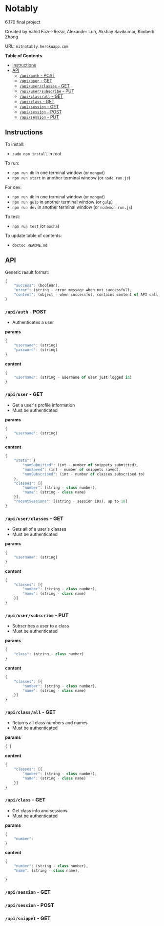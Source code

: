 Notably
==================================
6.170 final project

Created by Vahid Fazel-Rezai, Alexander Luh, Akshay Ravikumar, Kimberli Zhong

URL: `mitnotably.herokuapp.com`

<!-- START doctoc generated TOC please keep comment here to allow auto update -->
<!-- DON'T EDIT THIS SECTION, INSTEAD RE-RUN doctoc TO UPDATE -->
**Table of Contents**

- [Instructions](#instructions)
- [API](#api)
  - [`/api/auth` - POST](#apiauth---post)
  - [`/api/user` - GET](#apiuser---get)
  - [`/api/user/classes` - GET](#apiuserclasses---get)
  - [`/api/user/subscribe` - PUT](#apiusersubscribe---put)
  - [`/api/class/all` - GET](#apiclassall---get)
  - [`/api/class` - GET](#apiclass---get)
  - [`/api/session` - GET](#apisession---get)
  - [`/api/session` - POST](#apisession---post)
  - [`/api/session` - PUT](#apisession---put)

<!-- END doctoc generated TOC please keep comment here to allow auto update -->

## Instructions

To install:
* `sudo npm install` in root

To run:
* `npm run db` in one terminal window (or `mongod`)
* `npm run start` in another terminal window  (or `node run.js`)

For dev:
* `npm run db` in one terminal window (or `mongod`)
* `npm run gulp` in another terminal window (or `gulp`)
* `npm run dev` in another terminal window (or `nodemon run.js`)

To test:
* `npm run test` (or `mocha`)

To update table of contents:
* `doctoc README.md`

## API
Generic result format:

```javascript
{
    "success": (boolean),
    "error": (string - error message when not successful),
    "content": (object - when successful, contains content of API call)
}
```

### `/api/auth` - POST
* Authenticates a user

**params**

```javascript
{
    "username": (string)
    "password": (string)
}
```

**content**

```javascript
{
    "username": (string - username of user just logged in)
}
```

### `/api/user` - GET
* Get a user's profile information
* Must be authenticated

**params**

```javascript
{
    "username": (string)
}
```

**content**

```javascript
{
    "stats": {
        "numSubmitted": (int - number of snippets submitted),
        "numSaved": (int - number of snippets saved), 
        "numSubscribed": (int - number of classes subscribed to)
    },
    "classes": [{
        "number": (string - class number),
        "name": (string - class name)
    }],
    "recentSessions": [(string - session IDs), up to 10]
}
```

### `/api/user/classes` - GET
* Gets all of a user's classes
* Must be authenticated

**params**

```javascript
{
    "username": (string)
}
```

**content**

```javascript
{
    "classes": [{
        "number": (string - class number),
        "name": (string - class name)
    }]
}
```

### `/api/user/subscribe` - PUT
* Subscribes a user to a class
* Must be authenticated

**params**

```javascript
{
    "class": (string - class number)
}
```

**content**

```javascript
{
    "classes": [{
        "number": (string - class number),
        "name": (string - class name)
    }]
}
```

### `/api/class/all` - GET
* Returns all class numbers and names
* Must be authenticated

**params**

```javascript
{ }
```

**content**

```javascript
{
    "classes": [{
        "number": (string - class number),
        "name": (string - class name)
    }]
}
```

### `/api/class` - GET
* Get class info and sessions
* Must be authenticated

**params**

```javascript
{ 
    "number": 
}
```

**content**

```javascript
{
    "number": (string - class number),
    "name": (string - class name),

}
```

### `/api/session` - GET
### `/api/session` - POST
### `/api/snippet` - GET

